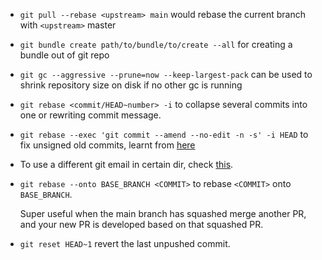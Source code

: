  - `git pull --rebase <upstream> main` would rebase the current branch with `<upstream>` master
 - `git bundle create path/to/bundle/to/create --all` for creating a bundle out of git repo
 - `git gc --aggressive --prune=now --keep-largest-pack` can be used to shrink repository size on disk if no other gc is running
 - `git rebase <commit/HEAD~number> -i` to collapse several commits into one or rewriting commit message.
 - `git rebase --exec 'git commit --amend --no-edit -n -s' -i HEAD` to fix unsigned old commits, learnt from [here](https://superuser.com/questions/397149/can-you-gpg-sign-old-commits)
 - To use a different git email in certain dir, check [this](https://stackoverflow.com/a/43654115/8375400).
 - `git rebase --onto BASE_BRANCH <COMMIT>` to rebase `<COMMIT>` onto `BASE_BRANCH`.
   
   Super useful when the main branch has squashed merge another PR, and your new PR
   is developed based on that squashed PR.
 - `git reset HEAD~1` revert the last unpushed commit.
